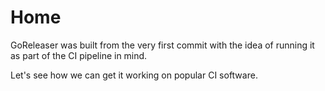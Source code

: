 # Home

GoReleaser was built from the very first commit with the idea of
running it as part of the CI pipeline in mind.

Let's see how we can get it working on popular CI software.

